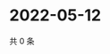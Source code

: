# 2022-05-12

共 0 条

<!-- BEGIN WEIBO -->
<!-- 最后更新时间 Thu May 12 2022 15:05:02 GMT+0800 (China Standard Time) -->

<!-- END WEIBO -->
